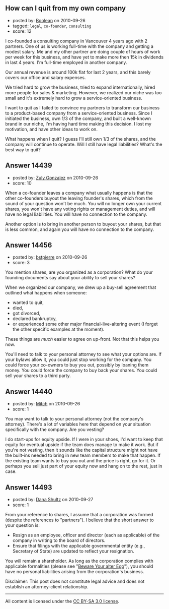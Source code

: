 ## How can I quit from my own company

- posted by: [Boolean](https://stackexchange.com/users/-1/78-boolean) on 2010-09-26
- tagged: `legal`, `co-founder`, `consulting`
- score: 12

I co-founded a consulting company in Vancouver 4 years ago with 2 partners. One of us is working full-time with the company and getting a modest salary. Me and my other partner are doing couple of hours of work per week for this business, and have yet to make more then 15k in dividends in last 4 years. I'm full-time employed in another company.

Our annual revenue is around 100k flat for last 2 years, and this barely covers our office and salary expenses.

We tried hard to grow the business, tried to expand internationally, hired more people for sales & marketing. However, we realized our niche was too small and it's extremely hard to grow a service-oriented business.

I want to quit as I failed to convince my partners to transform our business to a product-based company from a service-oriented business. Since I initiated the business, own 1/3 of the company, and built a well-known brand in our niche, I'm having hard time making this decision. I lost my motivation, and have other ideas to work on.

What happens when I quit? I guess I'll still own 1/3 of the shares, and the company will continue to operate. Will I still have legal liabilities? What's the best way to quit?



## Answer 14439

- posted by: [Zuly Gonzalez](https://stackexchange.com/users/-1/2692-zuly-gonzalez) on 2010-09-26
- score: 10

When a co-founder leaves a company what usually happens is that the other co-founders buyout the leaving founder's shares, which from the sound of your question won't be much. You will no longer own your current shares, you won't have any voting rights or management duties, and will have no legal liabilities. You will have no connection to the company.

Another option is to bring in another person to buyout your shares, but that is less common, and again you will have no connection to the company.


## Answer 14456

- posted by: [bstpierre](https://stackexchange.com/users/-1/546-bstpierre) on 2010-09-26
- score: 3

You mention shares, are you organized as a corporation? What do your founding documents say about your ability to sell your shares?

When we organized our company, we drew up a buy-sell agreement that outlined what happens when someone:

 - wanted to quit,
 - died,
 - got divorced,
 - declared bankruptcy,
 - or experienced some other major financial-live-altering event (I forget the other specific examples at the moment).

These things are *much* easier to agree on up-front. Not that this helps you now.

You'll need to talk to your personal attorney to see what your options are. If your bylaws allow it, you could just stop working for the company. You could force your co-owners to buy you out, possibly by loaning them money. You could force the company to buy back your shares. You could sell your shares to a third party.


## Answer 14440

- posted by: [Mitch](https://stackexchange.com/users/-1/747-mitch) on 2010-09-26
- score: 1

You may want to talk to your personal attorney (not the company's attorney).  There's a lot of variables here that depend on your situation specifically with the company.  Are you vesting?

I do start-ups for equity upside.  If I were in your shoes, I'd want to keep that equity for eventual upside if the team does manage to make it work.  But if you're not vesting, then it sounds like the capital structure might not have the built-ins needed to bring in new team members to make that happen.  If the existing team wants to buy you out and the price is right, go for it.  Or perhaps you sell just part of your equity now and hang on to the rest, just in case.


## Answer 14493

- posted by: [Dana Shultz](https://stackexchange.com/users/-1/1841-dana-shultz) on 2010-09-27
- score: 1

<p>From your reference to shares, I assume that a corporation was formed (despite the references to "partners"). I believe that the short answer to your question is:</p>

<ul>
<li>Resign as an employee, officer and director (each as applicable) of the company in writing to the board of directors.</li>
<li>Ensure that filings with the applicable governmental entity (e.g., Secretary of State) are updated to reflect your resignation.</li>
</ul>

<p>You will remain a shareholder. As long as the corporation complies with applicable formalities (please see "<a href="http://danashultz.com/blog/2009/06/12/beware-your-alter-ego/" rel="nofollow">Beware Your alter Ego</a>"), you should have no personal liabilities arising from the corporation's business.</p>

<p>Disclaimer: This post does not constitute legal advice and does not establish an attorney-client relationship.</p>




---

All content is licensed under the [CC BY-SA 3.0 license](https://creativecommons.org/licenses/by-sa/3.0/).
